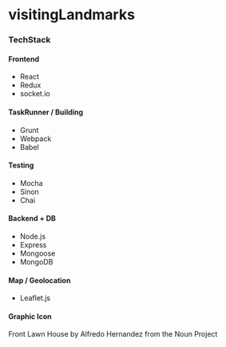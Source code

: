# visitingLandmarks

### TechStack

#### Frontend
* React
* Redux
* socket.io

#### TaskRunner / Building
* Grunt
* Webpack
* Babel

#### Testing
* Mocha
* Sinon
* Chai

#### Backend + DB
* Node.js
* Express
* Mongoose
* MongoDB

#### Map / Geolocation
* Leaflet.js

#### Graphic Icon
Front Lawn House by Alfredo Hernandez from the Noun Project
